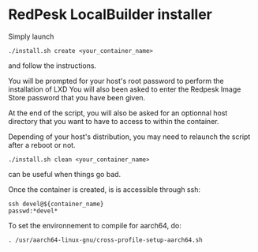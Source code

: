 # RedPesk LocalBuilder installer

Simply launch 

```
./install.sh create <your_container_name>
```
and follow the instructions.

You will be prompted for your host's root password to perform the installation of LXD
You will also been asked to enter the Redpesk Image Store password that you have been
given.

At the end of the script, you will also be asked for an optionnal host directory that 
you want to have to access to within the container.

Depending of your host's distribution, you may need to relaunch the script after a reboot or not.

```
./install.sh clean <your_container_name>
```

can be useful when things go bad.

Once the container is created, is is accessible through ssh:

```
ssh devel@${container_name}
passwd:*devel*
```

To set the environnement to compile for aarch64, do:

```
. /usr/aarch64-linux-gnu/cross-profile-setup-aarch64.sh
```


